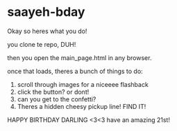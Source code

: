 # saayeh-bday

Okay so heres what you do!

you clone te repo, DUH!

then you open the main_page.html in any browser.

once that loads, theres a bunch of things to do:
1) scroll through images for a niceeee flashback
2) click the button? or dont!
3) can you get to the confetti?
4) Theres a hidden cheesy pickup line! FIND IT!


HAPPY BIRTHDAY DARLING <3<3 have an amazing 21st!
